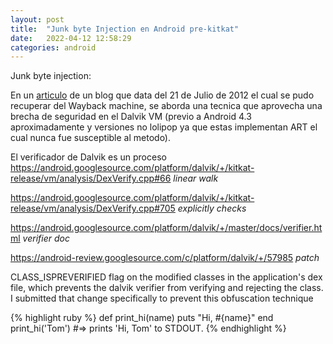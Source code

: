 ```yaml
---
layout: post
title:  "Junk byte Injection en Android pre-kitkat"
date:   2022-04-12 12:58:29
categories: android
---
```

Junk byte injection:

En un [articulo](https://web.archive.org/web/20170721234424/http://dexlabs.org/blog/bytecode-obfuscation) de un blog que data del 21 de Julio de 2012 el cual se pudo recuperar del Wayback machine, se aborda una tecnica que aprovecha una brecha de seguridad en el Dalvik VM (previo a Android 4.3 aproximadamente y versiones no lolipop ya que estas implementan ART el cual nunca fue susceptible al metodo).

El verificador de Dalvik es un proceso
https://android.googlesource.com/platform/dalvik/+/kitkat-release/vm/analysis/DexVerify.cpp#66 *linear walk*

https://android.googlesource.com/platform/dalvik/+/kitkat-release/vm/analysis/DexVerify.cpp#705 *explicitly checks*

https://android.googlesource.com/platform/dalvik/+/master/docs/verifier.html *verifier doc* 

https://android-review.googlesource.com/c/platform/dalvik/+/57985 *patch*

CLASS_ISPREVERIFIED flag on the modified classes in the application's dex file, which prevents the dalvik verifier from verifying and rejecting the class. I submitted that change specifically to prevent this obfuscation technique

{% highlight ruby %}
def print_hi(name)
  puts "Hi, #{name}"
end
print_hi('Tom')
#=> prints 'Hi, Tom' to STDOUT.
{% endhighlight %}